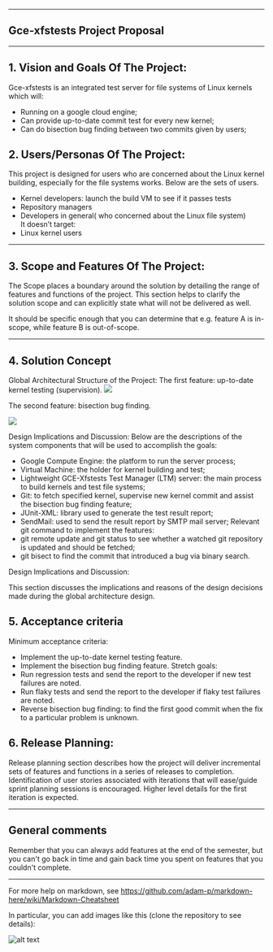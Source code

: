 ** **

## Gce-xfstests Project Proposal

** **

## 1.   Vision and Goals Of The Project:

Gce-xfstests is an integrated test server for file systems of Linux kernels which will:
* Running on a google cloud engine;
* Can provide up-to-date commit test for every new kernel;
* Can do bisection bug finding between two commits given by users;


## 2. Users/Personas Of The Project:

This project is designed for users who are concerned about the Linux kernel building, especially for the file systems works. Below are the sets of users.
* Kernel developers: launch the build VM to see if it passes tests
* Repository managers
* Developers in general( who concerned about the Linux file system)  
It doesn’t target:
* Linux kernel users


** **

## 3.   Scope and Features Of The Project:

The Scope places a boundary around the solution by detailing the range of features and functions of the project. This section helps to clarify the solution scope and can explicitly state what will not be delivered as well.

It should be specific enough that you can determine that e.g. feature A is in-scope, while feature B is out-of-scope.

** **

## 4. Solution Concept

Global Architectural Structure of the Project:
The first feature: up-to-date kernel testing (supervision).
![](https://github.com/BU-NU-CLOUD-F19/gce-xfstests/blob/master/Pictures/feature1.png)  

The second feature: bisection bug finding.

![](https://github.com/BU-NU-CLOUD-F19/gce-xfstests/blob/master/Pictures/feature2.png)  

Design Implications and Discussion:
Below are the descriptions of the system components that will be used to accomplish the goals:
* Google Compute Engine: the platform to run the server process;
* Virtual Machine: the holder for kernel building and test;
* Lightweight GCE-Xfstests Test Manager (LTM) server: the main process to build kernels and test file systems;
* Git: to fetch specified kernel, supervise new kernel commit and assist the bisection bug finding feature;
* JUnit-XML: library used to generate the test result report;
* SendMail: used to send the result report by SMTP mail server;
Relevant git command to implement the features: 
* git remote update and git status to see whether a watched git repository is updated and should be fetched;
* git bisect to find the commit that introduced a bug via binary search.


Design Implications and Discussion:

This section discusses the implications and reasons of the design decisions made during the global architecture design.

## 5. Acceptance criteria

Minimum acceptance criteria:
* Implement the up-to-date kernel testing feature.
* Implement the bisection bug finding feature.
Stretch goals:
* Run regression tests and send the report to the developer if new test failures are noted.
* Run flaky tests and send the report to the developer if flaky test failures are noted.
* Reverse bisection bug finding: to find the first good commit when the fix to a particular problem is unknown.

## 6.  Release Planning:

Release planning section describes how the project will deliver incremental sets of features and functions in a series of releases to completion. Identification of user stories associated with iterations that will ease/guide sprint planning sessions is encouraged. Higher level details for the first iteration is expected.

** **

## General comments

Remember that you can always add features at the end of the semester, but you can't go back in time and gain back time you spent on features that you couldn't complete.

** **

For more help on markdown, see
https://github.com/adam-p/markdown-here/wiki/Markdown-Cheatsheet

In particular, you can add images like this (clone the repository to see details):

![alt text](https://github.com/BU-NU-CLOUD-SP18/sample-project/raw/master/cloud.png "Hover text")



